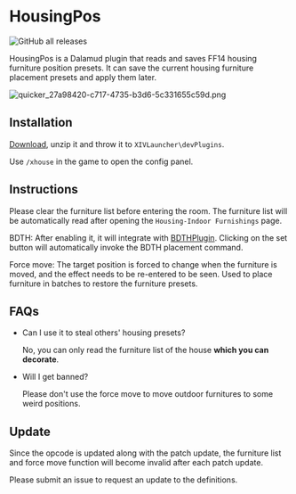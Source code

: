 # HousingPos

![GitHub all releases](https://img.shields.io/github/downloads/Bluefissure/HousingPos/total)

HousingPos is a Dalamud plugin that reads and saves FF14 housing furniture position presets. It can save the current housing furniture placement presets and apply them later.

![quicker_27a98420-c717-4735-b3d6-5c331655c59d.png](https://i.loli.net/2021/01/18/GS6HkexFmKjJn5v.png)

## Installation

[Download](https://github.com/Bluefissure/HousingPos/releases/latest), unzip it and throw it to `XIVLauncher\devPlugins`.

Use `/xhouse` in the game to open the config panel.

## Instructions

Please clear the furniture list before entering the room. The furniture list will be automatically read after opening the `Housing-Indoor Furnishings` page.

BDTH: After enabling it, it will integrate with [BDTHPlugin](https://github.com/LeonBlade/BDTHPlugin). Clicking on the set button will automatically invoke the BDTH placement command.

Force move: The target position is forced to change when the furniture is moved, and the effect needs to be re-entered to be seen. Used to place furniture in batches to restore the furniture presets. 

## FAQs

- Can I use it to steal others' housing presets?

  No, you can only read the furniture list of the house **which  you can decorate**.
  
- Will I get banned?

  Please don't use the force move to move outdoor furnitures to some weird positions.

## Update

Since the opcode is updated along with the patch update, the furniture list and force move function will become invalid after each patch update.

Please submit an issue to request an update to the definitions.
